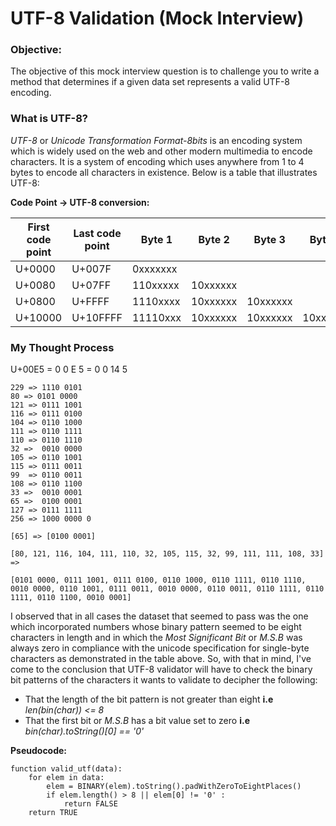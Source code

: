 # UTF-8 Validation (Mock Interview)

### Objective:
The objective of this mock interview question is to challenge you to write a method that determines if a given data set represents a valid UTF-8 encoding.

### What is UTF-8?
_UTF-8_ or _Unicode Transformation Format-8bits_ is an encoding system which is widely used on the web and other modern multimedia to encode characters. It is a system of encoding which uses anywhere from 1 to 4 bytes to encode all characters in existence. Below is a table that illustrates UTF-8:

**Code Point -> UTF-8 conversion:**
<table>
  <thead>
    <tr>
      <th>First code point</th>
      <th>Last code point</th>
      <th>Byte 1</th>
      <th>Byte 2</th>
      <th>Byte 3</th>
      <th>Byte 4</th>
    </tr>
  </thead>
  <tbody>
    <tr>
      <td>U+0000</td>
      <td>U+007F</td>
      <td>0xxxxxxx</td>
      <td></td>
      <td></td>
      <td></td>
    </tr>
    <tr>
      <td>U+0080</td>
      <td>U+07FF</td>
      <td>110xxxxx</td>
      <td>10xxxxxx</td>
      <td></td>
      <td></td>
    </tr>
    <tr>
      <td>U+0800</td>
      <td>U+FFFF</td>
      <td>1110xxxx</td>
      <td>10xxxxxx</td>
      <td>10xxxxxx</td>
      <td></td>
    </tr>
    <tr>
      <td>U+10000</td>
      <td>U+10FFFF</td>
      <td>11110xxx</td>
      <td>10xxxxxx</td>
      <td>10xxxxxx</td>
      <td>10xxxxxx</td>
    </tr>
  </tbody>
</table>

### My Thought Process

U+00E5 = 0 0 E 5 = 0 0 14 5 

```
229 => 1110 0101 
80 => 0101 0000
121 => 0111 1001
116 => 0111 0100
104 => 0110 1000
111 => 0110 1111
110 => 0110 1110
32 =>  0010 0000
105 => 0110 1001
115 => 0111 0011
99  => 0110 0011
108 => 0110 1100
33 =>  0010 0001
65 =>  0100 0001
127 => 0111 1111
256 => 1000 0000 0

[65] => [0100 0001]

[80, 121, 116, 104, 111, 110, 32, 105, 115, 32, 99, 111, 111, 108, 33] =>

[0101 0000, 0111 1001, 0111 0100, 0110 1000, 0110 1111, 0110 1110, 0010 0000, 0110 1001, 0111 0011, 0010 0000, 0110 0011, 0110 1111, 0110 1111, 0110 1100, 0010 0001]
```

I observed that in all cases the dataset that seemed to pass was the one which incorporated numbers whose binary pattern seemed to be eight characters in length and in which the _Most Significant Bit_ or _M.S.B_ was always zero in compliance with the unicode specification for single-byte characters as demonstrated in the table above. So, with that in mind, I've come to the conclusion that UTF-8 validator will have to check the binary bit patterns of the characters it wants to validate to decipher the following:

- That the length of the bit pattern is not greater than eight **i.e** _len(bin(char)) <= 8_
- That the first bit or _M.S.B_ has a bit value set to zero **i.e** _bin(char).toString()[0] == '0'_


**Pseudocode:**

```
function valid_utf(data):
	for elem in data:
		elem = BINARY(elem).toString().padWithZeroToEightPlaces()
		if elem.length() > 8 || elem[0] != '0' :
			return FALSE
	return TRUE
```


